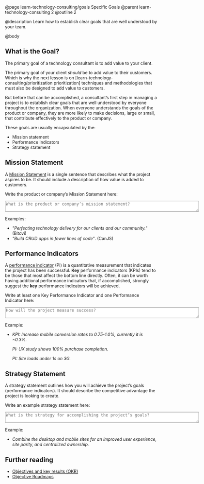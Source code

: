 @page learn-technology-consulting/goals Specific Goals
@parent learn-technology-consulting 2
@outline 2

@description Learn how to establish clear goals that are well understood by your team.

@body

## What is the Goal?

The primary goal of a technology consultant is to add value to your client.

The primary goal of your client _should_ be to add value to
their customers. Which is why the next lesson is on [learn-technology-consulting/prioritization prioritization] techniques and methodologies that must also be designed to add value to customers.

But before that can be accomplished, a consultant’s first step in managing a project is to establish clear goals
that are well understood by everyone throughout
the organization. When everyone understands the goals of the product or company, they
are more likely to make decisions, large or small, that contribute effectively to the product or company.

These goals are usually encapsulated by the:

- Mission statement
- Performance Indicators
- Strategy statement

## Mission Statement

A [Mission Statement](https://en.wikipedia.org/wiki/Mission_statement) is a
single sentence that describes what the project aspires to be. It should include
a description of how value is added to customers.

Write the product or company’s Mission Statement here:
<textarea placeholder="What is the product or company’s mission statement?" style="width: 640px"></textarea>

Examples:

- _"Perfecting technology delivery for our clients and our community."_ (Bitovi)
- _"Build CRUD apps in fewer lines of code"_. (CanJS)

## Performance Indicators

A [performance indicator](https://en.wikipedia.org/wiki/Performance_indicator) (PI) is
a quantitative measurement that indicates the project has been successful. **Key**
performance indicators (KPIs) tend to be those that most affect the bottom line
directly. Often, it can be worth having additional performance indicators that,
if accomplished, strongly suggest the **key** performance indicators will
be achieved.

Write at least one Key Performance Indicator and one Performance Indicator here:
<textarea placeholder="How will the project measure success?" style="width: 640px"></textarea>

Example:

- _KPI: Increase mobile conversion rates to 0.75-1.0%, currently it is ~0.3%._

  _PI: UX study shows 100% purchase completion._

  _PI: Site loads under 1s on 3G._

## Strategy Statement

A strategy statement outlines how you will achieve the
project’s goals (performance indicators). It should describe the competitive
advantage the project is looking to create.

Write an example strategy statement here:
<textarea placeholder="What is the strategy for accomplishing the project’s goals?" style="width: 640px"></textarea>

Example:

- _Combine the desktop and mobile sites for an improved user experience, site parity, and centralized ownership._

<!-- TODO: NEEDS CONTENT CREATION -->
<!-- Implementation -->

<!-- - Read this content -->
<!-- - Ask for the mission and goals at the start of every project. -->

## Further reading

- [Objectives and key results (OKR)](https://en.wikipedia.org/wiki/OKR)
- [Objective Roadmaps](https://svpg.com/the-alternative-to-roadmaps/)
